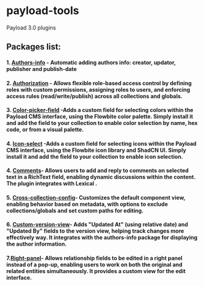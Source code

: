 # payload-tools

Payload 3.0 plugins

## Packages list:

#### 1. [Authors-info](packages/authors-info/) - Automatic adding authors info: creator, updator, publisher and publish-date

#### 2. [Authorization](packages/authorization/) - Allows flexible role-based access control by defining roles with custom permissions, assigning roles to users, and enforcing access rules (read/write/publish) across all collections and globals.

#### 3. [Color-picker-field](packages/color-picker/) -Adds a custom field for selecting colors within the Payload CMS interface, using the Flowbite color palette. Simply install it and add the field to your collection to enable color selection by name, hex code, or from a visual palette.

#### 4. [Icon-select](packages/icon-select/) -Adds a custom field for selecting icons within the Payload CMS interface, using the Flowbite icon library and ShadCN UI. Simply install it and add the field to your collection to enable icon selection.

#### 4. [Comments](packages/comments/)- Allows users to add and reply to comments on selected text in a RichText field, enabling dynamic discussions within the content. The plugin integrates with Lexical .

#### 5. [Cross-collection-config](packages/CrossCollection/)- Customizes the default component view, enabling behavior based on metadata, with options to exclude collections/globals and set custom paths for editing.

#### 6. [Custom-version-view](packages/CustomVersionView/)- Adds "Updated At" (using relative date) and "Updated By" fields to the version view, helping track changes more effectively way. It integrates with the authors-info package for displaying the author information.

#### 7.[Right-panel](packages/RightPanel/)- Allows relationship fields to be edited in a right panel instead of a pop-up, enabling users to work on both the original and related entities simultaneously. It provides a custom view for the edit interface.
